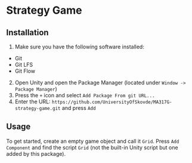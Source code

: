 # Strategy Game

## Installation
1. Make sure you have the following software installed:
* Git
* Git LFS
* Git Flow
2. Open Unity and open the Package Manager (located under `Window -> Package Manager`)
3. Press the `+` icon and select `Add Package From git URL...`
4. Enter the URL: `https://github.com/UniversityOfSkovde/MA317G-strategy-game.git` and press `Add`

## Usage
To get started, create an empty game object and call it `Grid`. Press `Add Component`
and find the script `Grid` (not the built-in Unity script but one added by this package).

